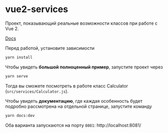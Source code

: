 # vue2-services

Проект, показывающий реальные возможности классов при работе с Vue 2.

[Docs](https://marcelinka.github.io/vue2-services/)

Перед работой, установите зависимости

```bash
yarn install
```

Чтобы увидеть **большой полноценный пример**, запустите проект через

```bash
yarn serve
```

Тогда вы сможете посмотреть в работе класс Calculator (`src/services/Calculator.js`).

Чтобы увидеть **документацию**, где каждая особенность будет подробно рассмотрена на отдельной странице, запустите команду

```bash
yarn docs:dev
```

Оба варианта запускаются на порту `8081`: http://localhost:8081/

